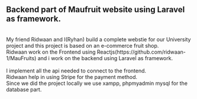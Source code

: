## Backend part of Maufruit website using Laravel as framework.
 <br />
 My friend Ridwaan and I(Ryhan) build a complete webstie for our University project and this project is based on an e-commerce fruit shop. <br />
 Ridwaan work on the Frontend using Reactjs(https://github.com/ridwaan-1/MauFruits) and i work on the backend using Laravel as framework.<br />
 <br />
I implement all the api needed to connect to the frontend. <br />
Ridwaan help in using Stripe for the payment method. <br />
Since we did the project locally we use xampp, phpmyadmin mysql for the database part. <br />
